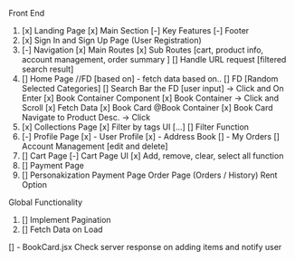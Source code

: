 Front End

1. [x] Landing Page
       [x] Main Section
       [-] Key Features
       [-] Footer
2. [x] Sign In and Sign Up Page (User Registration)
3. [-] Navigation
   [x] Main Routes
   [x] Sub Routes [cart, product info, account management, order summary ]
   [] Handle URL request [filtered search result]
4. [] Home Page //FD [based on] - fetch data based on..
   [] FD [Random Selected Categories]
   [] Search Bar the FD [user input] -> Click and On Enter
   [x] Book Container Component
   [x] Book Container -> Click and Scroll
   [x] Fetch Data
   [x] Book Card @Book Container
   [x] Book Card Navigate to Product Desc. -> Click
5. [x] Collections Page
       [x] Filter by tags UI [...]
       [] Filter Function
6. [-] Profile Page
   [x] - User Profile
   [x] - Address Book
   [] - My Orders
   [] Account Management [edit and delete]
7. [] Cart Page
   [-] Cart Page UI
   [x] Add, remove, clear, select all function
8. [] Payment Page
9. [] Personakization
Payment Page
Order Page (Orders / History)
Rent Option

Global Functionality

1. [] Implement Pagination
2. [] Fetch Data on Load

[] - BookCard.jsx Check server response on adding items and notify user
